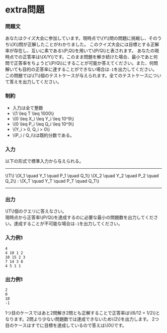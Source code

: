 # extra問題

### 問題文
あなたはクイズ大会に参加しています。現時点で\\(Y\\)問の問題に挑戦し、そのうち\\(X\\)問が正解したことがわかりました。
このクイズ大会には目標とする正解率が存在し、互いに素である\\(P,Q\\)を用いて\\(P/Q\\)と表されます。
あなたの現時点での正答率は\\(X/Y\\)です。このまま問題を解き続けた場合、最小であと何問で正答率をちょうど\\(P/Q\\)にすることが可能か答えてください。また、何問解いても目的の正答率に達することができない場合は``-1``を出力してください。
この問題では\\(T\\)個のテストケースが与えられます。全てのテストケースについて答えを出力してください。




### 制約
- 入力は全て整数
- \\(1 \leq T \leq 1000\\)
- \\(0 \leq X_i \leq Y_i \leq 10^9\\)
- \\(0 \leq P_i \leq Q_i \leq 10^9\\)
- \\(Y_i > 0, Q_i > 0\\)
- \\(P_i / Q_i\\)は既約分数である。


### 入力
以下の形式で標準入力から与えられる。

---

\\(T\\)
\\(X_1 \quad Y_1 \quad P_1 \quad Q_1\\)
\\(X_2 \quad Y_2 \quad P_2 \quad Q_2\\)
:
\\(X_T \quad Y_T \quad P_T \quad Q_T\\)


---




### 出力
\\(T\\)個のクエリに答えなさい。  
現時点から正答率\\(P/Q\\)を達成するのに必要な最小の問題数を出力してください。達成することが不可能な場合は``-1``を出力してください。


### 入力例1
```
4
4 10 1 2
10 15 2 3
7 14 3 8
4 5 1 1
```
### 出力例1
```
2
0
10
-1
```
1つ目のケースではあと2問解き2問とも正解することで正答率は\\(6/12 = 1/2\\)となります。2問より少ない問題数では達成できないため\\(2\\)を出力します。
2つ目のケースはすでに目標を達成しているので答えは\\(0\\)です。



